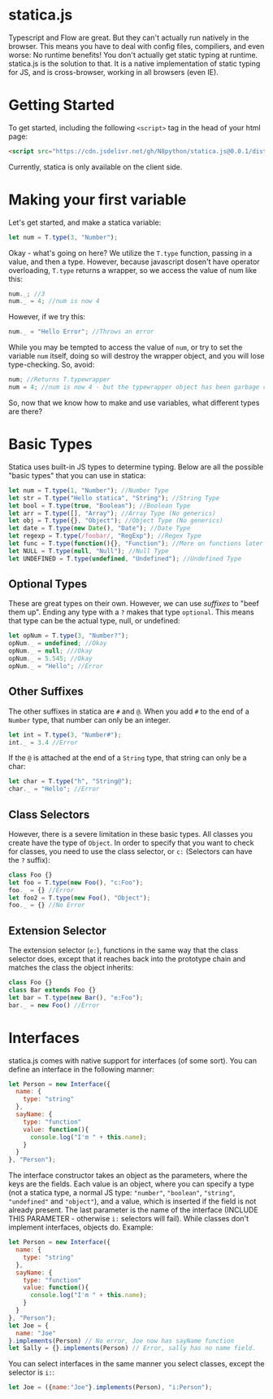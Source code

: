 # statica.js
Typescript and Flow are great. But they can't actually run natively in the browser. This means you have to deal with config files, compiliers, and even worse: No runtime benefits! You don't actually get static typing at runtime. statica.js is the solution to that. It is a native implementation of static typing for JS, and is cross-browser, working in all browsers (even IE). 

# Getting Started
To get started, including the following ```<script>``` tag in the head of your html page:
```html
<script src="https://cdn.jsdelivr.net/gh/N8python/statica.js@0.0.1/dist/statica.min.js"></script>
```
Currently, statica is only available on the client side.

# Making your first variable
Let's get started, and make a statica variable:
```js
let num = T.type(3, "Number");
```
Okay - what's going on here?
We utilize the ```T.type``` function, passing in a value, and then a type. However, because javascript dosen't have operator overloading, ```T.type``` returns a wrapper, so we access the value of num like this:
```js
num._; //3
num._ = 4; //num is now 4
```
However, if we try this:
```js
num._ = "Hello Error"; //Throws an error
```
While you may be tempted to access the value of ```num```, or try to set the variable ```num``` itself, doing so will destroy the wrapper object, and you will lose type-checking. So, avoid:
```js
num; //Returns T.typewrapper
num = 4; //num is now 4 - but the typewrapper object has been garbage collected, and we lose type checking!
```
So, now that we know how to make and use variables, what different types are there?

# Basic Types

Statica uses built-in JS types to determine typing. Below are all the possible "basic types" that you can use in statica:
```js
let num = T.type(1, "Number"); //Number Type
let str = T.type("Hello statica", "String"); //String Type
let bool = T.type(true, "Boolean"); //Boolean Type
let arr = T.type([], "Array"); //Array Type (No generics)
let obj = T.type({}, "Object"); //Object Type (No generics)
let date = T.type(new Date(), "Date"); //Date Type
let regexp = T.type(/foobar/, "RegExp"); //Regex Type
let func = T.type(function(){}, "Function"); //More on functions later
let NULL = T.type(null, "Null"); //Null Type
let UNDEFINED = T.type(undefined, "Undefined"); //Undefined Type
```
## Optional Types
These are great types on their own. However, we can use *suffixes* to "beef them up". Ending any type with a ```?``` makes that type ```optional```. This means that type can be the actual type, null, or undefined:
```js
let opNum = T.type(3, "Number?");
opNum._ = undefined; //Okay
opNum._ = null; ///Okay
opNum._ = 5.545; //Okay
opNum._ = "Hello"; //Error
```
## Other Suffixes
The other suffixes in statica are ```#``` and ```@```. When you add ```#``` to the end of a ```Number``` type, that number can only be an integer.
```js
let int = T.type(3, "Number#");
int._ = 3.4 //Error
```
If the ```@``` is attached at the end of a ```String``` type, that string can only be a char:
```js
let char = T.type("h", "String@");
char._ = "Hello"; //Error
```
## Class Selectors 
However, there is a severe limitation in these basic types. All classes you create have the type of ```Object```. In order to specify that you want to check for classes, you need to use the class selector, or ```c:``` (Selectors can have the ```?``` suffix):
```js
class Foo {}
let foo = T.type(new Foo(), "c:Foo");
foo._ = {} //Error
let foo2 = T.type(new Foo(), "Object");
foo._ = {} //No Error
```

## Extension Selector
The extension selector (```e:```), functions in the same way that the class selector does, except that it reaches back into the prototype chain and matches the class the object inherits:
```js
class Foo {}
class Bar extends Foo {}
let bar = T.type(new Bar(), "e:Foo");
bar._ = new Foo() //Error
```

# Interfaces
statica.js comes with native support for interfaces (of some sort). You can define an interface in the following manner:
```js
let Person = new Interface({
  name: {
    type: "string"
  },
  sayName: {
    type: "function"
    value: function(){
      console.log("I'm " + this.name);
    }
  }
}, "Person");
```
The interface constructor takes an object as the parameters, where the keys are the fields. Each value is an object, where you can specify a type (not a statica type, a normal JS type: ```"number"```, ```"boolean"```, ```"string"```, ```"undefined"``` and ```"object"```), and a value, which is inserted if the field is not already present. The last parameter is the name of the interface (INCLUDE THIS PARAMETER - otherwise ```i:``` selectors will fail).
While classes don't implement interfaces, objects do. Example:
```js
let Person = new Interface({
  name: {
    type: "string"
  },
  sayName: {
    type: "function"
    value: function(){
      console.log("I'm " + this.name);
    }
  }
}, "Person");
let Joe = {
  name: "Joe"
}.implements(Person) // No error, Joe now has sayName function
let Sally = {}.implements(Person) // Error, sally has no name field.
```
You can select interfaces in the same manner you select classes, except the selector is ```i:```:
```js
let Joe = ({name:"Joe"}.implements(Person), "i:Person");
```


